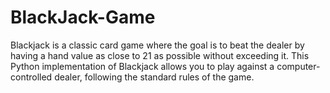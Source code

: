 # BlackJack-Game
Blackjack is a classic card game where the goal is to beat the dealer by having a hand value as close to 21 as possible without exceeding it. This Python implementation of Blackjack allows you to play against a computer-controlled dealer, following the standard rules of the game.
